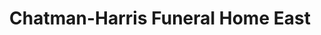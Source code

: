 ---
title: "Chatman-Harris Funeral Home East"
url: /baltimore/chatman-harris-funeral-home-east/
shop: Bestattungen
---